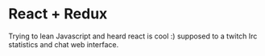 # React + Redux

Trying to lean Javascript and heard react is cool :)
supposed to a twitch Irc statistics and chat web interface.